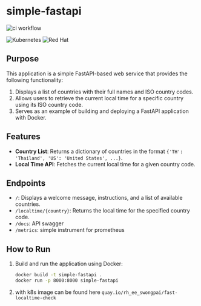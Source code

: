 # simple-fastapi
![ci workflow](https://github.com/Surote/simple-fastapi/actions/workflows/ci.yaml/badge.svg)

![Kubernetes](https://img.shields.io/badge/kubernetes-%23326ce5.svg?style=for-the-badge&logo=kubernetes&logoColor=white)
![Red Hat](https://img.shields.io/badge/Red%20Hat-EE0000?style=for-the-badge&logo=redhat&logoColor=white)

## Purpose
This application is a simple FastAPI-based web service that provides the following functionality:

1. Displays a list of countries with their full names and ISO country codes.
2. Allows users to retrieve the current local time for a specific country using its ISO country code.
3. Serves as an example of building and deploying a FastAPI application with Docker.

## Features
- **Country List**: Returns a dictionary of countries in the format `{'TH': 'Thailand', 'US': 'United States', ...}`.
- **Local Time API**: Fetches the current local time for a given country code.

## Endpoints
- `/`: Displays a welcome message, instructions, and a list of available countries.
- `/localtime/{country}`: Returns the local time for the specified country code.
- `/docs`: API swagger
- `/metrics`: simple instrument for prometheus

## How to Run
1. Build and run the application using Docker:
   ```bash
   docker build -t simple-fastapi .
   docker run -p 8000:8000 simple-fastapi

2. with k8s image can be found here `quay.io/rh_ee_swongpai/fast-localtime-check`